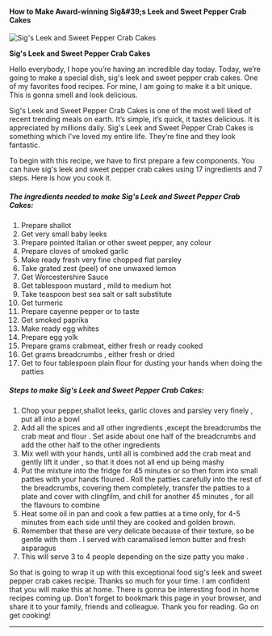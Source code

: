             

#### How to Make Award-winning Sig&amp;#39;s Leek and Sweet Pepper Crab Cakes

![Sig's Leek and Sweet Pepper Crab Cakes](https://img-global.cpcdn.com/recipes/6481548171280384/751x532cq70/sigs-leek-and-sweet-pepper-crab-cakes-recipe-main-photo.jpg)

**Sig's Leek and Sweet Pepper Crab Cakes**

Hello everybody, I hope you’re having an incredible day today. Today, we’re going to make a special dish, sig's leek and sweet pepper crab cakes. One of my favorites food recipes. For mine, I am going to make it a bit unique. This is gonna smell and look delicious.

Sig's Leek and Sweet Pepper Crab Cakes is one of the most well liked of recent trending meals on earth. It’s simple, it’s quick, it tastes delicious. It is appreciated by millions daily. Sig's Leek and Sweet Pepper Crab Cakes is something which I’ve loved my entire life. They’re fine and they look fantastic.

To begin with this recipe, we have to first prepare a few components. You can have sig's leek and sweet pepper crab cakes using 17 ingredients and 7 steps. Here is how you cook it.

##### The ingredients needed to make Sig's Leek and Sweet Pepper Crab Cakes:

1.  Prepare shallot
2.  Get very small baby leeks
3.  Prepare pointed Italian or other sweet pepper, any colour
4.  Prepare cloves of smoked garlic
5.  Make ready fresh very fine chopped flat parsley
6.  Take grated zest (peel) of one unwaxed lemon
7.  Get Worcestershire Sauce
8.  Get tablespoon mustard , mild to medium hot
9.  Take teaspoon best sea salt or salt substitute
10.  Get turmeric
11.  Prepare cayenne pepper or to taste
12.  Get smoked paprika
13.  Make ready egg whites
14.  Prepare egg yolk
15.  Prepare grams crabmeat, either fresh or ready cooked
16.  Get grams breadcrumbs , either fresh or dried
17.  Get to four tablespoon plain flour for dusting your hands when doing the patties

##### Steps to make Sig's Leek and Sweet Pepper Crab Cakes:

1.  Chop your pepper,shallot leeks, garlic cloves and parsley very finely , put all into a bowl
2.  Add all the spices and all other ingredients ,except the breadcrumbs the crab meat and flour . Set aside about one half of the breadcrumbs and add the other half to the other ingredients
3.  Mix well with your hands, until all is combined add the crab meat and gently lift it under , so that it does not all end up being mashy
4.  Put the mixture into the fridge for 45 minutes or so then form into small patties with your hands floured . Roll the patties carefully into the rest of the breadcrumbs, covering them completely, transfer the patties to a plate and cover with clingfilm, and chill for another 45 minutes , for all the flavours to combine
5.  Heat some oil in pan and cook a few patties at a time only, for 4-5 minutes from each side until they are cooked and golden brown.
6.  Remember that these are very delicate because of their texture, so be gentle with them . I served with caramalised lemon butter and fresh asparagus
7.  This will serve 3 to 4 people depending on the size patty you make .

So that is going to wrap it up with this exceptional food sig's leek and sweet pepper crab cakes recipe. Thanks so much for your time. I am confident that you will make this at home. There is gonna be interesting food in home recipes coming up. Don’t forget to bookmark this page in your browser, and share it to your family, friends and colleague. Thank you for reading. Go on get cooking!

* * *